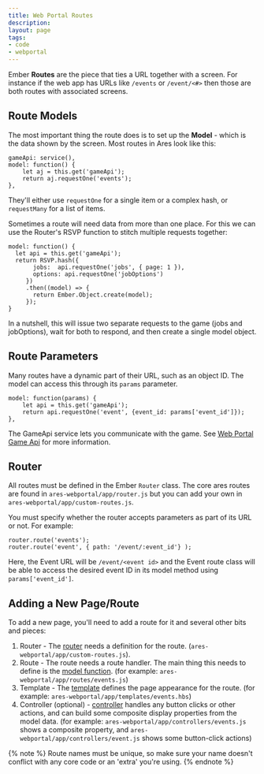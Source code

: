 ```yaml
---
title: Web Portal Routes
description: 
layout: page
tags:
- code
- webportal
---
```


Ember **Routes** are the piece that ties a URL together with a screen.  For instance if the web app has URLs like `/events` or `/event/<#>` then those are both routes with associated screens.

## Route Models

The most important thing the route does is to set up the **Model** - which is the data shown by the screen.  Most routes in Ares look like this:

    gameApi: service(),    
    model: function() {
        let aj = this.get('gameApi');
        return aj.requestOne('events');
    },

They'll either use `requestOne` for a single item or a complex hash, or `requestMany` for a list of items.

Sometimes a route will need data from more than one place.  For this we can use the Router's RSVP function to stitch multiple requests together:

    model: function() {
      let api = this.get('gameApi');
      return RSVP.hash({
           jobs:  api.requestOne('jobs', { page: 1 }),
           options: api.requestOne('jobOptions')
         })
         .then((model) => {
           return Ember.Object.create(model);
         });
    }  

In a nutshell, this will issue two separate requests to the game (jobs and jobOptions), wait for both to respond, and then create a single model object.

## Route Parameters

Many routes have a dynamic part of their URL, such as an object ID.  The model can access this through its `params` parameter.

    model: function(params) {
        let api = this.get('gameApi');
        return api.requestOne('event', {event_id: params['event_id']});
    },

The GameApi service lets you communicate with the game.  See [Web Portal Game Api](/tutorials/code/web-game-api.html) for more information.

## Router

All routes must be defined in the Ember `Router` class.  The core ares routes are found in `ares-webportal/app/router.js` but you can add your own in `ares-webportal/app/custom-routes.js`.

You must specify whether the router accepts parameters as part of its URL or not.  For example:

    router.route('events');
    router.route('event', { path: '/event/:event_id'} );

Here, the Event URL will be `/event/<event id>` and the Event route class will be able to access the desired event ID in its model method using `params['event_id']`.
  
## Adding a New Page/Route

To add a new page, you'll need to add a route for it and several other bits and pieces:

1. Router - The [router](#router) needs a definition for the route. (`ares-webportal/app/custom-routes.js`).
2. Route - The route needs a route handler. The main thing this needs to define is the [model function](#route-models).  (for example: `ares-webportal/app/routes/events.js`)
3. Template - The [template](/tutorials/code/web-templates.html) defines the page appearance for the route. (for example: `ares-webportal/app/templates/events.hbs`)
4. Controller (optional) - [controller](/tutorials/code/web-controllers.html) handles any button clicks or other actions, and can build some composite display properties from the model data. (for example: `ares-webportal/app/controllers/events.js` shows a composite property, and `ares-webportal/app/controllers/event.js` shows some button-click actions)

{% note %}
Route names must be unique, so make sure your name doesn't conflict with any core code or an 'extra' you're using.
{% endnote %}